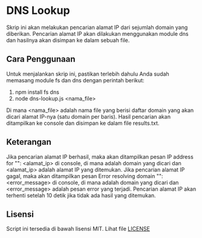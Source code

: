 # DNS Lookup

Skrip ini akan melakukan pencarian alamat IP dari sejumlah domain yang diberikan. Pencarian alamat IP akan dilakukan menggunakan module dns dan hasilnya akan disimpan ke dalam sebuah file.

## Cara Penggunaan
Untuk menjalankan skrip ini, pastikan terlebih dahulu Anda sudah memasang module fs dan dns dengan perintah berikut:

1. npm install fs dns
2. node dns-lookup.js <nama_file>

Di mana <nama_file> adalah nama file yang berisi daftar domain yang akan dicari alamat IP-nya (satu domain per baris).
Hasil pencarian akan ditampilkan ke console dan disimpan ke dalam file results.txt.

## Keterangan

Jika pencarian alamat IP berhasil, maka akan ditampilkan pesan IP address for "<domain>": <alamat_ip> di console, di mana <domain> adalah domain yang dicari dan <alamat_ip> adalah alamat IP yang ditemukan.
Jika pencarian alamat IP gagal, maka akan ditampilkan pesan Error resolving domain "<domain>": <error_message> di console, di mana <domain> adalah domain yang dicari dan <error_message> adalah pesan error yang terjadi.
Pencarian alamat IP akan terhenti setelah 10 detik jika tidak ada hasil yang ditemukan.



## Lisensi
Script ini tersedia di bawah lisensi MIT. Lihat file [LICENSE](LICENSE)
